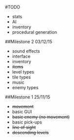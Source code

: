 #TODO
* stats
* AI
* inventory
* procedural generation

##Milestone 2
03/12/15
* sound effects
* interface
* inventory
* ~~items~~
* level types
* tile types
* music
* enemy types

##Milestone 1
25/11/15
* ~~movement~~
* basic GUI
* ~~basic enemy (no movement)~~
* basic pick-ups
* ~~line of sight~~
* ~~descending levels~~
